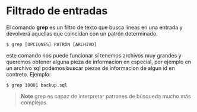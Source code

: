 # Filtrado de entradas

El comando **grep** es un filtro de texto que busca líneas en una entrada y devolverá aquellas que coincidan con un patrón determinado.

```terminal
$ grep [OPCIONES] PATRÓN [ARCHIVO]
```

este comando nos puede funcionar si tenemos archivos muy grandes y queremos obtener alguna pieza de informacion en especial, por ejemplo en un archivo sql podemos buscar piezas de informacion de algun id en contreto.
Ejemplo:

```$ grep 10001 backup.sql```

> **Note**
> grep es capaz de interpretar patrones de búsqueda mucho más complejos.

